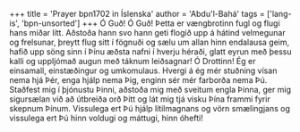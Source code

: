 +++
title = 'Prayer bpn1702 in Íslenska'
author = 'Abdu'l-Bahá'
tags = ['lang-is', 'bpn-unsorted']
+++
Ó Guð! Ó Guð! Þetta er vængbrotinn fugl og flugi hans miðar lítt. Aðstoða hann svo hann geti flogið upp á hátind velmegunar og frelsunar, þreytt flug sitt í fögnuði og sælu um allan hinn endalausa geim, hafið upp söng sinn í Þínu æðsta nafni í hverju héraði, glatt eyrun með þessu kalli og uppljómað augun með táknum leiðsagnar!
Ó Drottinn! Ég er einsamall, einstæðingur og um­komulaus. Hvergi á ég mér stuðning vísan nema hjá Þér, enga hjálp nema Þig, enginn sér mér farborða nema Þú. Staðfest mig í þjónustu Þinni, aðstoða mig með sveitum engla Þinna, ger mig sigursælan við að útbreiða orð Þitt og lát mig tjá visku Þína frammi fyrir skepnum Þínum. Vissulega ert Þú hjálp lítilmagnans og vörn smælingjans og vissulega ert Þú hinn voldugi og máttugi, hinn óhefti!
